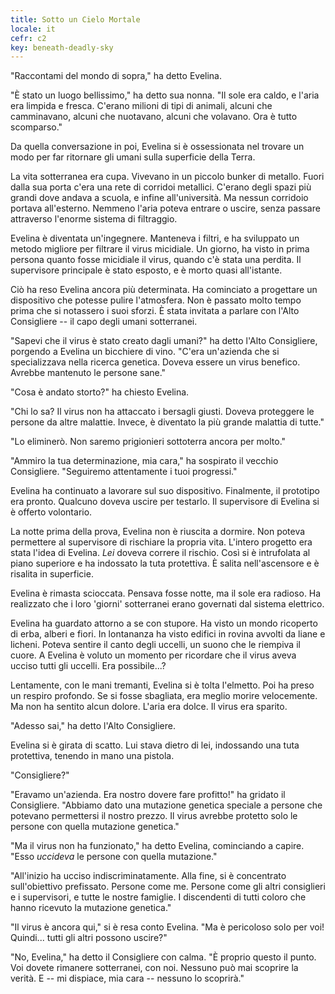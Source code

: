 ```yaml
---
title: Sotto un Cielo Mortale
locale: it
cefr: c2
key: beneath-deadly-sky
---
```


"Raccontami del mondo di sopra," ha detto Evelina.

"È stato un luogo bellissimo," ha detto sua nonna. "Il sole era caldo, e l'aria era limpida e fresca. C'erano milioni di tipi di animali, alcuni che camminavano, alcuni che nuotavano, alcuni che volavano. Ora è tutto scomparso."

Da quella conversazione in poi, Evelina si è ossessionata nel trovare un modo per far ritornare gli umani sulla superficie della Terra.

La vita sotterranea era cupa. Vivevano in un piccolo bunker di metallo. Fuori dalla sua porta c'era una rete di corridoi metallici. C'erano degli spazi più grandi dove andava a scuola, e infine all'università. Ma nessun corridoio portava all'esterno. Nemmeno l'aria poteva entrare o uscire, senza passare attraverso l'enorme sistema di filtraggio.

Evelina è diventata un'ingegnere. Manteneva i filtri, e ha sviluppato un metodo migliore per filtrare il virus micidiale. Un giorno, ha visto in prima persona quanto fosse micidiale il virus, quando c'è stata una perdita. Il supervisore principale è stato esposto, e è morto quasi all'istante.

Ciò ha reso Evelina ancora più determinata. Ha cominciato a progettare un dispositivo che potesse pulire l'atmosfera. Non è passato molto tempo prima che si notassero i suoi sforzi. È stata invitata a parlare con l'Alto Consigliere -- il capo degli umani sotterranei.

"Sapevi che il virus è stato creato dagli umani?" ha detto l'Alto Consigliere, porgendo a Evelina un bicchiere di vino. "C'era un'azienda che si specializzava nella ricerca genetica. Doveva essere un virus benefico. Avrebbe mantenuto le persone sane."

"Cosa è andato storto?" ha chiesto Evelina.

"Chi lo sa? Il virus non ha attaccato i bersagli giusti. Doveva proteggere le persone da altre malattie. Invece, è diventato la più grande malattia di tutte."

"Lo eliminerò. Non saremo prigionieri sottoterra ancora per molto."

"Ammiro la tua determinazione, mia cara," ha sospirato il vecchio Consigliere. "Seguiremo attentamente i tuoi progressi."

Evelina ha continuato a lavorare sul suo dispositivo. Finalmente, il prototipo era pronto. Qualcuno doveva uscire per testarlo. Il supervisore di Evelina si è offerto volontario.

La notte prima della prova, Evelina non è riuscita a dormire. Non poteva permettere al supervisore di rischiare la propria vita. L'intero progetto era stata l'idea di Evelina. *Lei* doveva correre il rischio. Così si è intrufolata al piano superiore e ha indossato la tuta protettiva. È salita nell'ascensore e è risalita in superficie.

Evelina è rimasta scioccata. Pensava fosse notte, ma il sole era radioso. Ha realizzato che i loro 'giorni' sotterranei erano governati dal sistema elettrico.

Evelina ha guardato attorno a se con stupore. Ha visto un mondo ricoperto di erba, alberi e fiori. In lontananza ha visto edifici in rovina avvolti da liane e licheni. Poteva sentire il canto degli uccelli, un suono che le riempiva il cuore. A Evelina è voluto un momento per ricordare che il virus aveva ucciso tutti gli uccelli. Era possibile...?

Lentamente, con le mani tremanti, Evelina si è tolta l'elmetto. Poi ha preso un respiro profondo. Se si fosse sbagliata, era meglio morire velocemente. Ma non ha sentito alcun dolore. L'aria era dolce. Il virus era sparito.

"Adesso sai," ha detto l'Alto Consigliere.

Evelina si è girata di scatto. Lui stava dietro di lei, indossando una tuta protettiva, tenendo in mano una pistola.

"Consigliere?"

"Eravamo un'azienda. Era nostro dovere fare profitto!" ha gridato il Consigliere. "Abbiamo dato una mutazione genetica speciale a persone che potevano permettersi il nostro prezzo. Il virus avrebbe protetto solo le persone con quella mutazione genetica."

"Ma il virus non ha funzionato," ha detto Evelina, cominciando a capire. "Esso *uccideva* le persone con quella mutazione."

"All'inizio ha ucciso indiscriminatamente. Alla fine, si è concentrato sull'obiettivo prefissato. Persone come me. Persone come gli altri consiglieri e i supervisori, e tutte le nostre famiglie. I discendenti di tutti coloro che hanno ricevuto la mutazione genetica."

"Il virus è ancora qui," si è resa conto Evelina. "Ma è pericoloso solo per voi! Quindi... tutti gli altri possono uscire?"

"No, Evelina," ha detto il Consigliere con calma. "È proprio questo il punto. Voi dovete rimanere sotterranei, con noi. Nessuno può mai scoprire la verità. E -- mi dispiace, mia cara -- nessuno lo scoprirà."